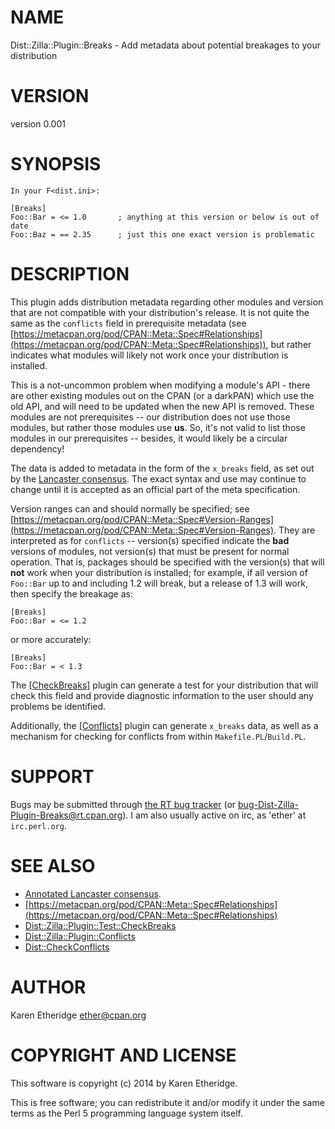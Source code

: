# NAME

Dist::Zilla::Plugin::Breaks - Add metadata about potential breakages to your distribution

# VERSION

version 0.001

# SYNOPSIS

    In your F<dist.ini>:

    [Breaks]
    Foo::Bar = <= 1.0       ; anything at this version or below is out of date
    Foo::Baz = == 2.35      ; just this one exact version is problematic

# DESCRIPTION

This plugin adds distribution metadata regarding other modules and version
that are not compatible with your distribution's release.  It is not quite the
same as the `conflicts` field in prerequisite metadata (see
[https://metacpan.org/pod/CPAN::Meta::Spec#Relationships](https://metacpan.org/pod/CPAN::Meta::Spec#Relationships)), but rather
indicates what modules will likely not work once your distribution is
installed.

This is a not-uncommon problem when modifying a module's API - there are other
existing modules out on the CPAN (or a darkPAN) which use the old API, and will
need to be updated when the new API is removed.  These modules are not
prerequisites -- our distribution does not use those modules, but rather those
modules use __us__. So, it's not valid to list those modules in our
prerequisites -- besides, it would likely be a circular dependency!

The data is added to metadata in the form of the `x_breaks` field, as set out
by the [Lancaster consensus](http://www.dagolden.com/index.php/2098/the-annotated-lancaster-consensus/).
The exact syntax and use may continue to change until it is accepted as an
official part of the meta specification.

Version ranges can and should normally be specified; see
[https://metacpan.org/pod/CPAN::Meta::Spec#Version-Ranges](https://metacpan.org/pod/CPAN::Meta::Spec#Version-Ranges). They are
interpreted as for `conflicts` -- version(s) specified indicate the __bad__
versions of modules, not version(s) that must be present for normal operation.
That is, packages should be specified with the version(s) that will __not__
work when your distribution is installed; for example, if all version of
`Foo::Bar` up to and including 1.2 will break, but a release of 1.3 will
work, then specify the breakage as:

    [Breaks]
    Foo::Bar = <= 1.2

or more accurately:

    [Breaks]
    Foo::Bar = < 1.3

The [\[CheckBreaks\]](https://metacpan.org/pod/Dist::Zilla::Plugin::Test::CheckBreaks) plugin can
generate a test for your distribution that will check this field and provide
diagnostic information to the user should any problems be identified.

Additionally, the [\[Conflicts\]](https://metacpan.org/pod/Dist::Zilla::Plugin::Conflicts) plugin can
generate `x_breaks` data, as well as a mechanism for checking for conflicts
from within `Makefile.PL`/`Build.PL`.

# SUPPORT

Bugs may be submitted through [the RT bug tracker](https://rt.cpan.org/Public/Dist/Display.html?Name=Dist-Zilla-Plugin-Breaks)
(or [bug-Dist-Zilla-Plugin-Breaks@rt.cpan.org](mailto:bug-Dist-Zilla-Plugin-Breaks@rt.cpan.org)).
I am also usually active on irc, as 'ether' at `irc.perl.org`.

# SEE ALSO

- [Annotated Lancaster consensus](http://www.dagolden.com/index.php/2098/the-annotated-lancaster-consensus/).
- [https://metacpan.org/pod/CPAN::Meta::Spec#Relationships](https://metacpan.org/pod/CPAN::Meta::Spec#Relationships)
- [Dist::Zilla::Plugin::Test::CheckBreaks](https://metacpan.org/pod/Dist::Zilla::Plugin::Test::CheckBreaks)
- [Dist::Zilla::Plugin::Conflicts](https://metacpan.org/pod/Dist::Zilla::Plugin::Conflicts)
- [Dist::CheckConflicts](https://metacpan.org/pod/Dist::CheckConflicts)

# AUTHOR

Karen Etheridge <ether@cpan.org>

# COPYRIGHT AND LICENSE

This software is copyright (c) 2014 by Karen Etheridge.

This is free software; you can redistribute it and/or modify it under
the same terms as the Perl 5 programming language system itself.
